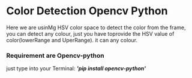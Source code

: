 # Color Detection Opencv Python

Here we are usinMg HSV color space to detect the color from the frame, you can detect any colour, just you have toprovide the HSV value of color(lowerRange and UperRange). it can any colour.

### Requirement are Opencv-python
just type into your Terminal: ***'pip install opencv-python'***
